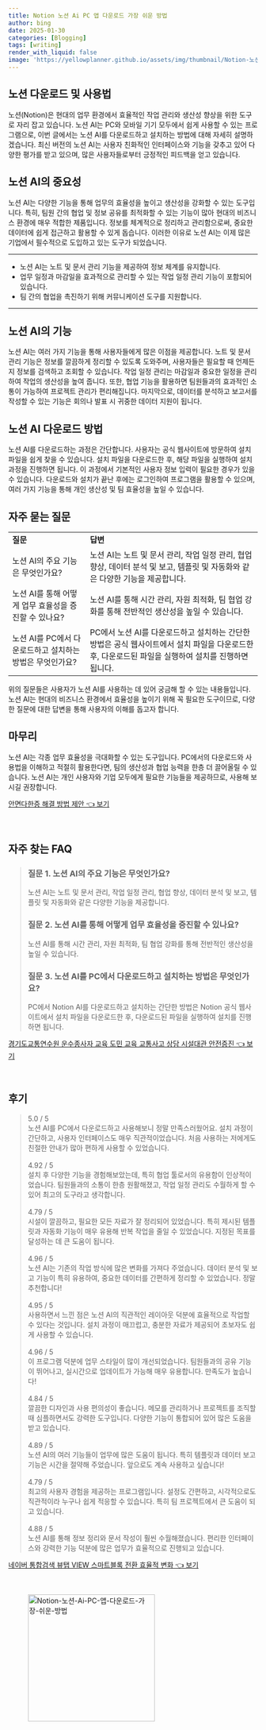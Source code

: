 ```yaml
---
title: Notion 노션 Ai PC 앱 다운로드 가장 쉬운 방법
author: bing
date: 2025-01-30
categories: [Blogging]
tags: [writing]
render_with_liquid: false
image: 'https://yellowplanner.github.io/assets/img/thumbnail/Notion-노션-Ai-PC-앱-다운로드-가장-쉬운-방법.webp'
---
```



<h2 id='노션 다운로드 및 사용법'>노션 다운로드 및 사용법</h2>

<p>노션(Notion)은 현대의 업무 환경에서 효율적인 작업 관리와 생산성 향상을 위한 도구로 자리 잡고 있습니다. 노션 AI는 PC와 모바일 기기 모두에서 쉽게 사용할 수 있는 프로그램으로, 이번 글에서는 노션 AI를 다운로드하고 설치하는 방법에 대해 자세히 설명하겠습니다. 최신 버전의 노션 AI는 사용자 친화적인 인터페이스와 기능을 갖추고 있어 다양한 평가를 받고 있으며, 많은 사용자들로부터 긍정적인 피드백을 얻고 있습니다.</p>

<h2 id='노션 AI의 중요성'>노션 AI의 중요성</h2>

<p>노션 AI는 다양한 기능을 통해 업무의 효율성을 높이고 생산성을 강화할 수 있는 도구입니다. 특히, 팀원 간의 협업 및 정보 공유를 최적화할 수 있는 기능이 많아 현대의 비즈니스 환경에 매우 적합한 제품입니다. 정보를 체계적으로 정리하고 관리함으로써, 중요한 데이터에 쉽게 접근하고 활용할 수 있게 돕습니다. 이러한 이유로 노션 AI는 이제 많은 기업에서 필수적으로 도입하고 있는 도구가 되었습니다.</p>

<hr />

<ul>
    <li>노션 AI는 노트 및 문서 관리 기능을 제공하여 정보 체계를 유지합니다.</li>
    <li>업무 일정과 마감일을 효과적으로 관리할 수 있는 작업 일정 관리 기능이 포함되어 있습니다.</li>
    <li>팀 간의 협업을 촉진하기 위해 커뮤니케이션 도구를 지원합니다.</li>
</ul>

<hr />

<h2 id='노션 AI의 기능'>노션 AI의 기능</h2>

<p>노션 AI는 여러 가지 기능을 통해 사용자들에게 많은 이점을 제공합니다. 노트 및 문서 관리 기능은 정보를 깔끔하게 정리할 수 있도록 도와주며, 사용자들은 필요할 때 언제든지 정보를 검색하고 조회할 수 있습니다. 작업 일정 관리는 마감일과 중요한 일정을 관리하여 작업의 생산성을 높여 줍니다. 또한, 협업 기능을 활용하면 팀원들과의 효과적인 소통이 가능하여 프로젝트 관리가 편리해집니다. 마지막으로, 데이터를 분석하고 보고서를 작성할 수 있는 기능은 회의나 발표 시 귀중한 데이터 지원이 됩니다.</p>

<h2 id='노션 AI 다운로드 방법'>노션 AI 다운로드 방법</h2>

<p>노션 AI를 다운로드하는 과정은 간단합니다. 사용자는 공식 웹사이트에 방문하여 설치 파일을 쉽게 찾을 수 있습니다. 설치 파일을 다운로드한 후, 해당 파일을 실행하여 설치 과정을 진행하면 됩니다. 이 과정에서 기본적인 사용자 정보 입력이 필요한 경우가 있을 수 있습니다. 다운로드와 설치가 끝난 후에는 로그인하여 프로그램을 활용할 수 있으며, 여러 가지 기능을 통해 개인 생산성 및 팀 효율성을 높일 수 있습니다.</p>

<h2 id='자주 묻는 질문'>자주 묻는 질문</h2>

<table>
    <tr>
        <td><b>질문</b></td>
        <td><b>답변</b></td>
    </tr>
    <tr>
        <td>노션 AI의 주요 기능은 무엇인가요?</td>
        <td>노션 AI는 노트 및 문서 관리, 작업 일정 관리, 협업 향상, 데이터 분석 및 보고, 템플릿 및 자동화와 같은 다양한 기능을 제공합니다.</td>
    </tr>
    <tr>
        <td>노션 AI를 통해 어떻게 업무 효율성을 증진할 수 있나요?</td>
        <td>노션 AI를 통해 시간 관리, 자원 최적화, 팀 협업 강화를 통해 전반적인 생산성을 높일 수 있습니다.</td>
    </tr>
    <tr>
        <td>노션 AI를 PC에서 다운로드하고 설치하는 방법은 무엇인가요?</td>
        <td>PC에서 노션 AI를 다운로드하고 설치하는 간단한 방법은 공식 웹사이트에서 설치 파일을 다운로드한 후, 다운로드된 파일을 실행하여 설치를 진행하면 됩니다.</td>
    </tr>
</table>

<p>위의 질문들은 사용자가 노션 AI를 사용하는 데 있어 궁금해 할 수 있는 내용들입니다. 노션 AI는 현대의 비즈니스 환경에서 효율성을 높이기 위해 꼭 필요한 도구이므로, 다양한 질문에 대한 답변을 통해 사용자의 이해를 돕고자 합니다.</p>

<h2 id='마무리'>마무리</h2>

<p>노션 AI는 각종 업무 효율성을 극대화할 수 있는 도구입니다. PC에서의 다운로드와 사용법을 이해하고 적절히 활용한다면, 팀의 생산성과 협업 능력을 한층 더 끌어올릴 수 있습니다. 노션 AI는 개인 사용자와 기업 모두에게 필요한 기능들을 제공하므로, 사용해 보시길 권장합니다.</p>


<p><a class="click-button" title="안면다한증 해결 방법 제안" href="https://yellowplanner.github.io/posts/%EC%95%88%EB%A9%B4%EB%8B%A4%ED%95%9C%EC%A6%9D-%ED%95%B4%EA%B2%B0-%EB%B0%A9%EB%B2%95-%EC%A0%9C%EC%95%88/" rel="dofollow">안면다한증 해결 방법 제안 👈 보기</a></p><br>
<h2 id='자주_찾는_FAQ'>자주 찾는 FAQ</h2>
<div itemscope="" itemtype="https://schema.org/FAQPage"> 
<blockquote> 
<div itemscope="" itemprop="mainEntity" itemtype="https://schema.org/Question"> 
<h3 itemprop="name">질문 1. 노션 AI의 주요 기능은 무엇인가요?</h3> 
<div itemscope="" itemprop="acceptedAnswer" itemtype="https://schema.org/Answer"> 
<span itemprop="text"> 
<p>노션 AI는 노트 및 문서 관리, 작업 일정 관리, 협업 향상, 데이터 분석 및 보고, 템플릿 및 자동화와 같은 다양한 기능을 제공합니다.</p> 
</span> 
</div> 
</div> 

<div itemscope="" itemprop="mainEntity" itemtype="https://schema.org/Question"> 
<h3 itemprop="name">질문 2. 노션 AI를 통해 어떻게 업무 효율성을 증진할 수 있나요?</h3> 
<div itemscope="" itemprop="acceptedAnswer" itemtype="https://schema.org/Answer"> 
<span itemprop="text"> 
<p>노션 AI를 통해 시간 관리, 자원 최적화, 팀 협업 강화를 통해 전반적인 생산성을 높일 수 있습니다.</p> 
</span> 
</div> 
</div> 

<div itemscope="" itemprop="mainEntity" itemtype="https://schema.org/Question"> 
<h3 itemprop="name">질문 3. 노션 AI를 PC에서 다운로드하고 설치하는 방법은 무엇인가요?</h3> 
<div itemscope="" itemprop="acceptedAnswer" itemtype="https://schema.org/Answer"> 
<span itemprop="text"> 
<p>PC에서 Notion AI를 다운로드하고 설치하는 간단한 방법은 Notion 공식 웹사이트에서 설치 파일을 다운로드한 후, 다운로드된 파일을 실행하여 설치를 진행하면 됩니다.</p> 
</span> 
</div> 
</div> 
</blockquote> 
</div>
<p><a class="click-button" title="경기도교통연수원 운수종사자 교육 도민 교육 교통사고 상담 시설대관 안전증진" href="https://yellowplanner.github.io/posts/%EA%B2%BD%EA%B8%B0%EB%8F%84%EA%B5%90%ED%86%B5%EC%97%B0%EC%88%98%EC%9B%90-%EC%9A%B4%EC%88%98%EC%A2%85%EC%82%AC%EC%9E%90-%EA%B5%90%EC%9C%A1-%EB%8F%84%EB%AF%BC-%EA%B5%90%EC%9C%A1-%EA%B5%90%ED%86%B5%EC%82%AC%EA%B3%A0-%EC%83%81%EB%8B%B4-%EC%8B%9C%EC%84%A4%EB%8C%80%EA%B4%80-%EC%95%88%EC%A0%84%EC%A6%9D%EC%A7%84/" rel="dofollow">경기도교통연수원 운수종사자 교육 도민 교육 교통사고 상담 시설대관 안전증진 👈 보기</a></p><br>
<h2 id='후기'>후기</h2>
<div itemscope itemtype="https://schema.org/Product">
  <blockquote>
  <div itemprop="review" itemscope itemtype="https://schema.org/Review">
      <div itemprop="reviewRating" itemscope itemtype="https://schema.org/Rating"> <span itemprop="ratingValue">5.0</span> / <span itemprop="bestRating">5</span> </div>
      <span itemprop="reviewBody">노션 AI를 PC에서 다운로드하고 사용해보니 정말 만족스러웠어요. 설치 과정이 간단하고, 사용자 인터페이스도 매우 직관적이었습니다. 처음 사용하는 저에게도 친절한 안내가 많아 편하게 사용할 수 있었습니다.</span>
  </div>
  <br>
  <div itemprop="review" itemscope itemtype="https://schema.org/Review">
      <div itemprop="reviewRating" itemscope itemtype="https://schema.org/Rating"> <span itemprop="ratingValue">4.92</span> / <span itemprop="bestRating">5</span> </div>
      <span itemprop="reviewBody">설치 후 다양한 기능을 경험해보았는데, 특히 협업 툴로서의 유용함이 인상적이었습니다. 팀원들과의 소통이 한층 원활해졌고, 작업 일정 관리도 수월하게 할 수 있어 최고의 도구라고 생각합니다.</span>
  </div>
  <br>
  <div itemprop="review" itemscope itemtype="https://schema.org/Review">
      <div itemprop="reviewRating" itemscope itemtype="https://schema.org/Rating"> <span itemprop="ratingValue">4.79</span> / <span itemprop="bestRating">5</span> </div>
      <span itemprop="reviewBody">시설이 깔끔하고, 필요한 모든 자료가 잘 정리되어 있었습니다. 특히 제시된 템플릿과 자동화 기능이 매우 유용해 반복 작업을 줄일 수 있었습니다. 지정된 목표를 달성하는 데 큰 도움이 됩니다.</span>
  </div>
  <br>
  <div itemprop="review" itemscope itemtype="https://schema.org/Review">
      <div itemprop="reviewRating" itemscope itemtype="https://schema.org/Rating"> <span itemprop="ratingValue">4.96</span> / <span itemprop="bestRating">5</span> </div>
      <span itemprop="reviewBody">노션 AI는 기존의 작업 방식에 많은 변화를 가져다 주었습니다. 데이터 분석 및 보고 기능이 특히 유용하여, 중요한 데이터를 간편하게 정리할 수 있었습니다. 정말 추천합니다!</span>
  </div>
  <br>
  <div itemprop="review" itemscope itemtype="https://schema.org/Review">
      <div itemprop="reviewRating" itemscope itemtype="https://schema.org/Rating"> <span itemprop="ratingValue">4.95</span> / <span itemprop="bestRating">5</span> </div>
      <span itemprop="reviewBody">사용하면서 느낀 점은 노션 AI의 직관적인 레이아웃 덕분에 효율적으로 작업할 수 있다는 것입니다. 설치 과정이 매끄럽고, 충분한 자료가 제공되어 초보자도 쉽게 사용할 수 있습니다.</span>
  </div>
  <br>
  <div itemprop="review" itemscope itemtype="https://schema.org/Review">
      <div itemprop="reviewRating" itemscope itemtype="https://schema.org/Rating"> <span itemprop="ratingValue">4.96</span> / <span itemprop="bestRating">5</span> </div>
      <span itemprop="reviewBody">이 프로그램 덕분에 업무 스타일이 많이 개선되었습니다. 팀원들과의 공유 기능이 뛰어나고, 실시간으로 업데이트가 가능해 매우 유용합니다. 만족도가 높습니다!</span>
  </div>
  <br>
  <div itemprop="review" itemscope itemtype="https://schema.org/Review">
      <div itemprop="reviewRating" itemscope itemtype="https://schema.org/Rating"> <span itemprop="ratingValue">4.84</span> / <span itemprop="bestRating">5</span> </div>
      <span itemprop="reviewBody">깔끔한 디자인과 사용 편의성이 좋습니다. 메모를 관리하거나 프로젝트를 조직할 때 심플하면서도 강력한 도구입니다. 다양한 기능이 통합되어 있어 많은 도움을 받고 있습니다.</span>
  </div>
  <br>
  <div itemprop="review" itemscope itemtype="https://schema.org/Review">
      <div itemprop="reviewRating" itemscope itemtype="https://schema.org/Rating"> <span itemprop="ratingValue">4.89</span> / <span itemprop="bestRating">5</span> </div>
      <span itemprop="reviewBody">노션 AI의 여러 기능들이 업무에 많은 도움이 됩니다. 특히 템플릿과 데이터 보고 기능은 시간을 절약해 주었습니다. 앞으로도 계속 사용하고 싶습니다!</span>
  </div>
  <br>
  <div itemprop="review" itemscope itemtype="https://schema.org/Review">
      <div itemprop="reviewRating" itemscope itemtype="https://schema.org/Rating"> <span itemprop="ratingValue">4.79</span> / <span itemprop="bestRating">5</span> </div>
      <span itemprop="reviewBody">최고의 사용자 경험을 제공하는 프로그램입니다. 설정도 간편하고, 시각적으로도 직관적이라 누구나 쉽게 적응할 수 있습니다. 특히 팀 프로젝트에서 큰 도움이 되고 있습니다.</span>
  </div>
  <br>
  <div itemprop="review" itemscope itemtype="https://schema.org/Review">
      <div itemprop="reviewRating" itemscope itemtype="https://schema.org/Rating"> <span itemprop="ratingValue">4.88</span> / <span itemprop="bestRating">5</span> </div>
      <span itemprop="reviewBody">노션 AI를 통해 정보 정리와 문서 작성이 훨씬 수월해졌습니다. 편리한 인터페이스와 강력한 기능 덕분에 많은 업무가 효율적으로 진행되고 있습니다.</span>
  </div>
  </blockquote>
</div>
<p><a class="click-button" title="네이버 통합검색 뷰탭 VIEW 스마트블록 전환 효율적 변화" href="https://yellowplanner.github.io/posts/%EB%84%A4%EC%9D%B4%EB%B2%84-%ED%86%B5%ED%95%A9%EA%B2%80%EC%83%89-%EB%B7%B0%ED%83%AD-VIEW-%EC%8A%A4%EB%A7%88%ED%8A%B8%EB%B8%94%EB%A1%9D-%EC%A0%84%ED%99%98-%ED%9A%A8%EC%9C%A8%EC%A0%81-%EB%B3%80%ED%99%94/" rel="dofollow">네이버 통합검색 뷰탭 VIEW 스마트블록 전환 효율적 변화 👈 보기</a></p><br>
<figure class="image"><img src="https://yellowplanner.github.io/assets/img/thumbnail/Notion-노션-Ai-PC-앱-다운로드-가장-쉬운-방법.webp" alt="Notion-노션-Ai-PC-앱-다운로드-가장-쉬운-방법" width="256" height="256"></figure>